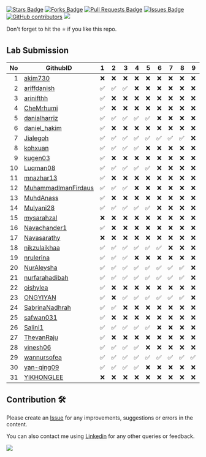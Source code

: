 <a href="https://github.com/drshahizan/software-engineering/stargazers"><img src="https://img.shields.io/github/stars/drshahizan/software-engineering" alt="Stars Badge"/></a>
<a href="https://github.com/drshahizan/software-engineering/network/members"><img src="https://img.shields.io/github/forks/drshahizan/software-engineering" alt="Forks Badge"/></a>
<a href="https://github.com/drshahizan/software-engineering/pulls"><img src="https://img.shields.io/github/issues-pr/drshahizan/software-engineering" alt="Pull Requests Badge"/></a>
<a href="https://github.com/drshahizan/software-engineering/issues"><img src="https://img.shields.io/github/issues/drshahizan/software-engineering" alt="Issues Badge"/></a>
<a href="https://github.com/drshahizan/software-engineering/graphs/contributors"><img alt="GitHub contributors" src="https://img.shields.io/github/contributors/drshahizan/software-engineering?color=2b9348"></a>
![](https://visitor-badge.glitch.me/badge?page_id=drshahizan/software-engineering)

Don't forget to hit the :star: if you like this repo.

## Lab Submission


| No | GithubID | 1 | 2 | 3 | 4 | 5 | 6 | 7 | 8 | 9 | 10 |
| -----: | ----- | :------: | :------: | ------:|------:|------:| ------:|------:|------:|------:| ------:|
| 1 | [akim730](https://github.com/akim730) |:x:|:x:|:x:|:x:|:x:|:x:|:x:|:x:|:x:|
| 2 | [ariffdanish](https://github.com/ariffdanish) |:white_check_mark:|:white_check_mark:|:white_check_mark:|:x:|:x:|:x:|:x:|:x:|:x:|
| 3 | [arinifthh](https://github.com/arinifthh) |:white_check_mark:|:x:|:x:|:x:|:x:|:x:|:x:|:x:|:x:|
| 4 | [CheMrhumi](https://github.com/CheMrhumi) |:white_check_mark:|:x:|:x:|:x:|:x:|:x:|:x:|:x:|:x:|
| 5 | [danialharriz](https://github.com/danialharriz)  |:white_check_mark:|:white_check_mark:|:white_check_mark:|:white_check_mark:|:white_check_mark:|:x:|:x:|:x:|:x:|
| 6 | [daniel_hakim](https://github.com/daniel_hakim)  |:white_check_mark:|:x:|:x:|:x:|:x:|:x:|:x:|:x:|:x:|
| 7 | [Jialegoh](https://github.com/Jialegoh)  |:white_check_mark:|:white_check_mark:|:white_check_mark:|:white_check_mark:|:white_check_mark:|:white_check_mark:|:white_check_mark:|:white_check_mark:|:x:|
| 8 | [kohxuan](https://github.com/kohxuan)  |:white_check_mark:|:white_check_mark:|:white_check_mark:|:white_check_mark:|:x:|:x:|:x:|:x:|:x:|
| 9 | [kugen03](https://github.com/kugen03)  |:white_check_mark:|:x:|:x:|:x:|:x:|:x:|:x:|:x:|:x:|
| 10 | [Luqman08](https://github.com/Luqman08)  |:white_check_mark:|:white_check_mark:|:white_check_mark:|:white_check_mark:|:white_check_mark:|:x:|:x:|:x:|:x:|
| 11 | [mnazhar13](https://github.com/mnazhar13)  |:white_check_mark:|:x:|:x:|:x:|:x:|:x:|:x:|:x:|:x:|
| 12 | [MuhammadImanFirdaus](https://github.com/MuhammadImanFirdaus)  |:white_check_mark:|:white_check_mark:|:white_check_mark:|:x:|:x:|:x:|:x:|:x:|:x:|
| 13 | [MuhdAnass](https://github.com/MuhdAnass)  |:white_check_mark:|:x:|:x:|:x:|:x:|:x:|:x:|:x:|:x:|
| 14 | [Mulyani28](https://github.com/Mulyani28)  |:white_check_mark:|:white_check_mark:|:white_check_mark:|:white_check_mark:|:white_check_mark:|:x:|:x:|:x:|:x:|
| 15 | [mysarahzal](https://github.com/mysarahzal)  |:x:|:x:|:x:|:x:|:x:|:x:|:x:|:x:|:x:|
| 16 | [Navachander1](https://github.com/Navachander1) |:white_check_mark:|:x:|:x:|:x:|:x:|:x:|:x:|:x:|:x:|
| 17 | [Navasarathy](https://github.com/Navasarathy)  |:x:|:x:|:x:|:x:|:x:|:x:|:x:|:x:|:x:|
| 18 | [nikzulaikhaa](https://github.com/nikzulaikhaa)  |:white_check_mark:|:white_check_mark:|:white_check_mark:|:white_check_mark:|:white_check_mark:|:white_check_mark:|:x:|:x:|:x:|
| 19 | [nrulerina](https://github.com/nrulerina)  |:white_check_mark:|:white_check_mark:|:white_check_mark:|:x:|:x:|:x:|:x:|:x:|:x:|
| 20 | [NurAleysha](https://github.com/NurAleysha)  |:white_check_mark:|:white_check_mark:|:white_check_mark:|:white_check_mark:|:white_check_mark:|:white_check_mark:|:white_check_mark:|:white_check_mark:|:x:|
| 21 | [nurfarahadibah](https://github.com/nurfarahadibah)  |:white_check_mark:|:white_check_mark:|:white_check_mark:|:white_check_mark:|:white_check_mark:|:white_check_mark:|:white_check_mark:|:white_check_mark:|:x:|
| 22 | [oishylea](https://github.com/oishylea)  | :white_check_mark:|:x:|:x:|:x:|:x:|:x:|:x:|:x:|:x:|
| 23 | [ONGYIYAN](https://github.com/ONGYIYAN)  |:white_check_mark:|:x:|:white_check_mark:|:white_check_mark:|:white_check_mark:|:white_check_mark:|:white_check_mark:|:white_check_mark:|:x:|
| 24 | [SabrinaNadhrah](https://github.com/SabrinaNadhrah)  |:white_check_mark:|:white_check_mark:|:x:|:x:|:x:|:x:|:x:|:x:|:x:|
| 25 | [safwan031](https://github.com/safwan031)  |:white_check_mark:|:x:|:x:|:x:|:x:|:x:|:x:|:x:|:x:|
| 26 | [Salini1](https://github.com/Salini1)  |:white_check_mark:|:white_check_mark:|:white_check_mark:|:white_check_mark:|:white_check_mark:|:x:|:x:|:x:|:x:|
| 27 | [ThevanRaju](https://github.com/ThevanRaju)  |:white_check_mark:|:x:|:x:|:x:|:x:|:x:|:x:|:x:|:x:|
| 28 | [vinesh06](https://github.com/vinesh06)  |:white_check_mark:|:white_check_mark:|:white_check_mark:|:white_check_mark:|:x:|:x:|:x:|:x:|:x:|
| 29 | [wannursofea](https://github.com/wannursofea)  |:white_check_mark:|:white_check_mark:|:white_check_mark:|:white_check_mark:|:white_check_mark:|:white_check_mark:|:white_check_mark:|:white_check_mark:|:white_check_mark:|
| 30 | [yan-qing09](https://github.com/yan-qing09)  |:white_check_mark:|:white_check_mark:|:white_check_mark:|:white_check_mark:|:x:|:x:|:x:|:x:|:x:|
| 31 | [YIKHONGLEE](https://github.com/YIKHONGLEE)  |:x:|:x:|:x:|:x:|:x:|:x:|:x:|:x:|:x:|



## Contribution 🛠️
Please create an [Issue](https://github.com/drshahizan/software-engineering/issues) for any improvements, suggestions or errors in the content.

You can also contact me using [Linkedin](https://www.linkedin.com/in/drshahizan/) for any other queries or feedback.

![](https://komarev.com/ghpvc/?username=drshahizan&label=Views&color=0e75b6&style=flat)
